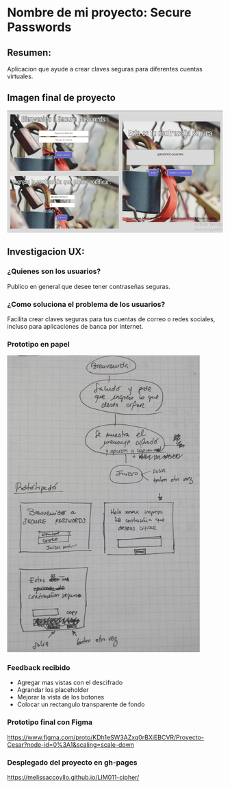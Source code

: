 # Nombre de mi proyecto: Secure Passwords

## Resumen:
Aplicacion que ayude a crear claves seguras para diferentes cuentas virtuales.

## Imagen final de proyecto
![image](https://github.com/MelissaCcoyllo/LIM011-cipher/blob/master/imagenes/vistafinal.jpg)

## Investigacion UX:
### ¿Quienes son los usuarios?
Publico en general que desee tener contraseñas seguras.

### ¿Como soluciona el problema de los usuarios?
Facilita crear claves seguras para tus cuentas de correo o redes sociales, incluso para aplicaciones de banca por internet.

### Prototipo en papel
![image](https://github.com/MelissaCcoyllo/LIM011-cipher/blob/master/imagenes/prototipado.jpg)

### Feedback recibido

* Agregar mas vistas con el descifrado
* Agrandar los placeholder 
* Mejorar la vista de los botones
* Colocar un rectangulo transparente de fondo

### Prototipo final con Figma
https://www.figma.com/proto/KDh1eSW3AZxq0rBXiEBCVR/Proyecto-Cesar?node-id=0%3A1&scaling=scale-down

### Desplegado del proyecto en gh-pages
https://melissaccoyllo.github.io/LIM011-cipher/
